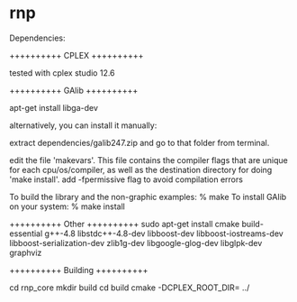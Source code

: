 # rnp


Dependencies:

++++++++++ CPLEX ++++++++++

tested with cplex studio 12.6

++++++++++ GAlib ++++++++++


apt-get install libga-dev

alternatively, you can install it manually:

extract dependencies/galib247.zip and go to that folder from terminal.

edit the file 'makevars'. This file contains the compiler flags that
are unique for each cpu/os/compiler, as well as the destination
directory for doing 'make install'.  add -fpermissive flag to avoid
compilation errors

To build the library and the non-graphic examples:
% make
To install GAlib on your system:
% make install


++++++++++ Other ++++++++++
sudo apt-get install cmake build-essential g++-4.8 libstdc++-4.8-dev libboost-dev libboost-iostreams-dev libboost-serialization-dev zlib1g-dev libgoogle-glog-dev libglpk-dev graphviz


++++++++++ Building ++++++++++


cd rnp_core
mkdir build
cd build
cmake -DCPLEX_ROOT_DIR=<your CPLEX path> ../